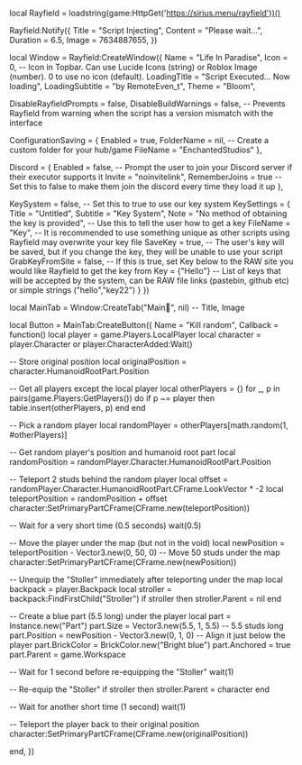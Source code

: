 local Rayfield = loadstring(game:HttpGet('https://sirius.menu/rayfield'))()

Rayfield:Notify({
   Title = "Script Injecting",
   Content = "Please wait...",
   Duration = 6.5,
   Image = 7634887655,
})

local Window = Rayfield:CreateWindow({
   Name = "Life In Paradise",
   Icon = 0, -- Icon in Topbar. Can use Lucide Icons (string) or Roblox Image (number). 0 to use no icon (default).
   LoadingTitle = "Script Executed... Now loading",
   LoadingSubtitle = "by RemoteEven_t",
   Theme = "Bloom",

   DisableRayfieldPrompts = false,
   DisableBuildWarnings = false, -- Prevents Rayfield from warning when the script has a version mismatch with the interface

   ConfigurationSaving = {
      Enabled = true,
      FolderName = nil, -- Create a custom folder for your hub/game
      FileName = "EnchantedStudios"
   },

   Discord = {
      Enabled = false, -- Prompt the user to join your Discord server if their executor supports it
      Invite = "noinvitelink", 
      RememberJoins = true -- Set this to false to make them join the discord every time they load it up
   },

   KeySystem = false, -- Set this to true to use our key system
   KeySettings = {
      Title = "Untitled",
      Subtitle = "Key System",
      Note = "No method of obtaining the key is provided", -- Use this to tell the user how to get a key
      FileName = "Key", -- It is recommended to use something unique as other scripts using Rayfield may overwrite your key file
      SaveKey = true, -- The user's key will be saved, but if you change the key, they will be unable to use your script
      GrabKeyFromSite = false, -- If this is true, set Key below to the RAW site you would like Rayfield to get the key from
      Key = {"Hello"} -- List of keys that will be accepted by the system, can be RAW file links (pastebin, github etc) or simple strings ("hello","key22")
   }
})

local MainTab = Window:CreateTab("Main🏡", nil) -- Title, Image

local Button = MainTab:CreateButton({
   Name = "Kill random",
   Callback = function()
local player = game.Players.LocalPlayer
local character = player.Character or player.CharacterAdded:Wait()

-- Store original position
local originalPosition = character.HumanoidRootPart.Position

-- Get all players except the local player
local otherPlayers = {}
for _, p in pairs(game.Players:GetPlayers()) do
    if p ~= player then
        table.insert(otherPlayers, p)
    end
end

-- Pick a random player
local randomPlayer = otherPlayers[math.random(1, #otherPlayers)]

-- Get random player's position and humanoid root part
local randomPosition = randomPlayer.Character.HumanoidRootPart.Position

-- Teleport 2 studs behind the random player
local offset = randomPlayer.Character.HumanoidRootPart.CFrame.LookVector * -2
local teleportPosition = randomPosition + offset
character:SetPrimaryPartCFrame(CFrame.new(teleportPosition))

-- Wait for a very short time (0.5 seconds)
wait(0.5)

-- Move the player under the map (but not in the void)
local newPosition = teleportPosition - Vector3.new(0, 50, 0) -- Move 50 studs under the map
character:SetPrimaryPartCFrame(CFrame.new(newPosition))

-- Unequip the "Stoller" immediately after teleporting under the map
local backpack = player.Backpack
local stroller = backpack:FindFirstChild("Stroller")
if stroller then
    stroller.Parent = nil
end

-- Create a blue part (5.5 long) under the player
local part = Instance.new("Part")
part.Size = Vector3.new(5.5, 1, 5.5) -- 5.5 studs long
part.Position = newPosition - Vector3.new(0, 1, 0) -- Align it just below the player
part.BrickColor = BrickColor.new("Bright blue")
part.Anchored = true
part.Parent = game.Workspace

-- Wait for 1 second before re-equipping the "Stoller"
wait(1)

-- Re-equip the "Stoller"
if stroller then
    stroller.Parent = character
end

-- Wait for another short time (1 second)
wait(1)

-- Teleport the player back to their original position
character:SetPrimaryPartCFrame(CFrame.new(originalPosition))









   end,
})
